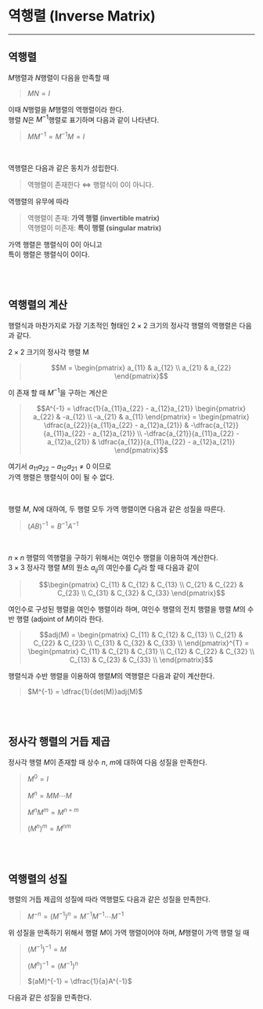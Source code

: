 # **역행렬 (Inverse Matrix)**

---

## **역행렬**
$M$행렬과 $N$행렬이 다음을 만족할 때
> $MN = I$

이때 $N$행렬을 $M$행렬의 역행렬이라 한다.  
행렬 $N$은 $M^{-1}$행렬로 표기하며 다음과 같이 나타낸다.
> $MM^{-1} = M^{-1}M = I$

<br>

역행렬은 다음과 같은 동치가 성립한다.
> 역행렬이 존재한다 $\Leftrightarrow$ 행렬식이 0이 아니다.

역행렬의 유무에 따라
> 역행렬이 존재: **가역 행렬 (invertible matrix)**  
> 역행렬이 미존재: **특이 행렬 (singular matrix)**

가역 행렬은 행렬식이 0이 아니고  
특이 행렬은 행렬식이 0이다.

<br><br>

## **역행렬의 계산**
행렬식과 마찬가지로 가장 기초적인 형태인 $2 \times 2$ 크기의 정사각 행렬의 역행렬은 다음과 같다.

$2 \times 2$ 크기의 정사각 행렬 M
> ```math
> M = 
> \begin{pmatrix} a_{11} & a_{12} \\ a_{21} & a_{22} \end{pmatrix}
> ```

이 존재 할 때 $M^{-1}$을 구하는 계산은
> ```math
> A^{-1} = \dfrac{1}{a_{11}a_{22} - a_{12}a_{21}}
> \begin{pmatrix} a_{22} & -a_{12} \\ -a_{21} &
> a_{11} \end{pmatrix} = 
> \begin{pmatrix} 
> \dfrac{a_{22}}{a_{11}a_{22} - a_{12}a_{21}} &
> -\dfrac{a_{12}}{a_{11}a_{22} - a_{12}a_{21}} \\ 
> -\dfrac{a_{21}}{a_{11}a_{22} - a_{12}a_{21}} &
> \dfrac{a_{12}}{a_{11}a_{22} - a_{12}a_{21}}
> \end{pmatrix}
> ```

여기서 $a_{11}a_{22} - a_{12}a_{21} \ne 0$ 이므로  
가역 행렬은 행렬식이 0이 될 수 없다.

<br>

행렬 $M$, $N$에 대하여, 두 행렬 모두 가역 행렬이면 다음과 같은 성질을 따른다.
> $(AB)^{-1} = B^{-1}A^{-1}$

<br>

$n \times n$ 행렬의 역행렬을 구하기 위해서는 여인수 행렬을 이용하여 계산한다.  
$3 \times 3$ 정사각 행렬 $M$의 원소 $a_{ij}$의 여인수를 $C_{ij}$라 할 때 다음과 같이
> ```math
> \begin{pmatrix} 
> C_{11} & C_{12} & C_{13} \\
> C_{21} & C_{22} & C_{23} \\
> C_{31} & C_{32} & C_{33}
> \end{pmatrix}
> ```

여인수로 구성된 행렬을 여인수 행렬이라 하며, 여인수 행렬의 전치 행렬을 행렬 $M$의 수반 행렬 (adjoint of $M$)이라 한다.
> ```math
> adj(M) = 
> \begin{pmatrix}
> C_{11} & C_{12} & C_{13} \\
> C_{21} & C_{22} & C_{23} \\
> C_{31} & C_{32} & C_{33} \\
> \end{pmatrix}^{T} = 
> \begin{pmatrix}
> C_{11} & C_{21} & C_{31} \\
> C_{12} & C_{22} & C_{32} \\
> C_{13} & C_{23} & C_{33} \\
> \end{pmatrix}
> ```

행렬식과 수반 행렬을 이용하여 행렬$M$의 역행렬은 다음과 같이 계산한다.
> $M^{-1} = \dfrac{1}{det(M)}adj(M)$

<br><br>

## **정사각 행렬의 거듭 제곱**
정사각 행렬 $M$이 존재할 때 상수 $n$, $m$에 대하여 다음 성질을 만족한다.
> $M^{0} = I$  
>
> $M^{n} = MM \cdots M$  
>
> $M^{n}M^{m} = M^{n+m}$  
>
> $(M^{n})^{m} = M^{nm}$


<br><br>

## **역행렬의 성질**
행렬의 거듭 제곱의 성질에 따라 역행렬도 다음과 같은 성질을 만족한다.
> $M^{-n} = (M^{-1})^{n} = M^{-1}M^{-1} \cdots M^{-1}$

위 성질을 만족하기 위해서 행렬 $M$이 가역 행렬이어야 하며, $M$행렬이 가역 행렬 일 때
> $(M^{-1})^{-1} = M$
>
> $(M^{n})^{-1} = (M^{-1})^{n}$
>
> $(aM)^{-1} = \dfrac{1}{a}A^{-1}$

다음과 같은 성질을 만족한다.